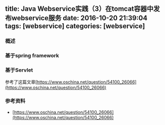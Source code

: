 title: Java Webservice实践（3）在tomcat容器中发布webservice服务
date: 2016-10-20 21:39:04
tags: [webservice]
categories: [webservice]
---

### 概述


 <!--more-->

### 基于spring framework


### 基于Servlet
参考了这篇文章[https://www.oschina.net/question/54100_26066](https://www.oschina.net/question/54100_26066)


### 参考资料
- [https://www.oschina.net/question/54100_26066](https://www.oschina.net/question/54100_26066)
